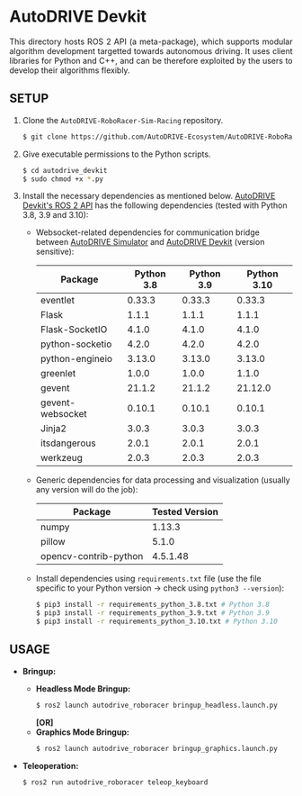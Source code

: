 # AutoDRIVE Devkit

<p align="justify">
This directory hosts ROS 2 API (a meta-package), which supports modular algorithm development targetted towards autonomous driving. It uses client libraries for Python and C++, and can be therefore exploited by the users to develop their algorithms flexibly.
</p>

## SETUP

1. Clone the `AutoDRIVE-RoboRacer-Sim-Racing` repository.
    ```bash
    $ git clone https://github.com/AutoDRIVE-Ecosystem/AutoDRIVE-RoboRacer-Sim-Racing.git
    ```
2. Give executable permissions to the Python scripts.
   ```bash
   $ cd autodrive_devkit
   $ sudo chmod +x *.py
   ```
4. Install the necessary dependencies as mentioned below.
    [AutoDRIVE Devkit's ROS 2 API](https://github.com/AutoDRIVE-Ecosystem/AutoDRIVE-RoboRacer-Sim-Racing/tree/main/autodrive_devkit) has the following dependencies (tested with Python 3.8, 3.9 and 3.10):
    
    - Websocket-related dependencies for communication bridge between [AutoDRIVE Simulator](https://github.com/AutoDRIVE-Ecosystem/AutoDRIVE-RoboRacer-Sim-Racing/tree/main/autodrive_simulator) and [AutoDRIVE Devkit](https://github.com/AutoDRIVE-Ecosystem/AutoDRIVE-RoboRacer-Sim-Racing/tree/main/autodrive_devkit) (version sensitive):
    
      | Package            | Python 3.8 | Python 3.9 | Python 3.10 |
      |--------------------|------------|------------|-------------|
      | eventlet           | 0.33.3     | 0.33.3     | 0.33.3      |
      | Flask              | 1.1.1      | 1.1.1      | 1.1.1       |
      | Flask-SocketIO     | 4.1.0      | 4.1.0      | 4.1.0       |
      | python-socketio    | 4.2.0      | 4.2.0      | 4.2.0       |
      | python-engineio    | 3.13.0     | 3.13.0     | 3.13.0      |
      | greenlet           | 1.0.0      | 1.0.0      | 1.1.0       |
      | gevent             | 21.1.2     | 21.1.2     | 21.12.0     |
      | gevent-websocket   | 0.10.1     | 0.10.1     | 0.10.1      |
      | Jinja2             | 3.0.3      | 3.0.3      | 3.0.3       |
      | itsdangerous       | 2.0.1      | 2.0.1      | 2.0.1       |
      | werkzeug           | 2.0.3      | 2.0.3      | 2.0.3       |
    
    - Generic dependencies for data processing and visualization (usually any version will do the job):
    
      | Package               | Tested Version |
      |-----------------------|----------------|
      | numpy                 | 1.13.3         |
      | pillow                | 5.1.0          |
      | opencv-contrib-python | 4.5.1.48       |
  
    - Install dependencies using `requirements.txt` file (use the file specific to your Python version &#8594; check using `python3 --version`):

      ```bash
      $ pip3 install -r requirements_python_3.8.txt # Python 3.8
      $ pip3 install -r requirements_python_3.9.txt # Python 3.9
      $ pip3 install -r requirements_python_3.10.txt # Python 3.10
      ```

## USAGE

- **Bringup:**
    - **Headless Mode Bringup:**
      ```bash
      $ ros2 launch autodrive_roboracer bringup_headless.launch.py
      ```
      **[OR]**
    - **Graphics Mode Bringup:**
      ```bash
      $ ros2 launch autodrive_roboracer bringup_graphics.launch.py
      ```

- **Teleoperation:**
  ```bash
  $ ros2 run autodrive_roboracer teleop_keyboard
  ```